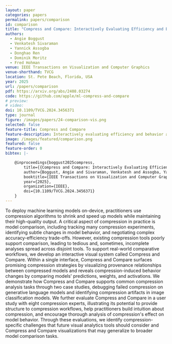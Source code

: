 ```yaml
---
layout: paper
categories: papers
permalink: papers/comparison
id: comparison
title: "Compress and Compare: Interactively Evaluating Efficiency and Behavior Across ML Model Compression Experiments"
authors: 
  - Angie Boggust
  - Venkatesh Sivaraman
  - Yannick Assogba
  - Donghao Ren
  - Dominik Moritz
  - Fred Hohman
venue: IEEE Transactions on Visualization and Computer Graphics
venue-shorthand: TVCG
location: St. Pete Beach, Florida, USA
year: 2025
url: /papers/comparison
pdf: https://arxiv.org/abs/2408.03274
code: https://github.com/apple/ml-compress-and-compare
# preview: 
# video: 
doi: 10.1109/TVCG.2024.3456371
type: journal
figure: /images/papers/24-comparison-vis.png
selected: false
feature-title: Compress and Compare
feature-description: Interactively evaluating efficiency and behavior across ML model compression experiments
image: /images/featured/comparison.png
featured: false
feature-order: 0
bibtex: |-

    @inproceedings{boggust2025compress,
        title={{Compress and Compare: Interactively Evaluating Efficiency and Behavior Across ML Model Compression Experiments}},
        author={Boggust, Angie and Sivaraman, Venkatesh and Assogba, Yannick and Ren, Donghao and Moritz, Dominik and Hohman, Fred},
        booktitle={IEEE Transactions on Visualization and Computer Graphics},
        year={2025},
        organization={IEEE},
        doi={10.1109/TVCG.2024.3456371}
    }
---
```


To deploy machine learning models on-device, practitioners use compression algorithms to shrink and speed up models while maintaining their high-quality output.
A critical aspect of compression in practice is model comparison, including tracking many compression experiments, identifying subtle changes in model behavior, and negotiating complex accuracy-efficiency trade-offs. However, existing compression tools poorly support comparison, leading to tedious and, sometimes, incomplete analyses spread across disjoint tools.
To support real-world comparative workflows, we develop an interactive visual system called Compress and Compare.
Within a single interface, Compress and Compare surfaces promising compression strategies by visualizing provenance relationships between compressed models and reveals compression-induced behavior changes by comparing models' predictions, weights, and activations.
We demonstrate how Compress and Compare supports common compression analysis tasks through two case studies, debugging failed compression on generative language models and identifying compression artifacts in image classification models.
We further evaluate Compress and Compare in a user study with eight compression experts, illustrating its potential to provide structure to compression workflows, help practitioners build intuition about compression, and encourage thorough analysis of compression's effect on model behavior.
Through these evaluations, we identify compression-specific challenges that future visual analytics tools should consider and Compress and Compare visualizations that may generalize to broader model comparison tasks.
